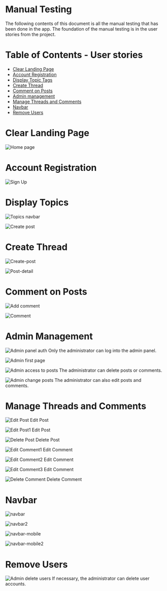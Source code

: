# Manual Testing

The following contents of this document is all the manual testing that has been done in the app. The foundation of the manual testing is in the user stories from the project.

# Table of Contents - User stories
* [Clear Landing Page](#clear-landing-page)
* [Account Registration](#account-registration)
* [Display Topic Tags](#display-topic-tags)
* [Create Thread](#create-thread)
* [Comment on Posts](#comment-on-posts)
* [Admin management](#admin-management)
* [Manage Threads and Comments](#manage-threads-and-comments)
* [Navbar](#navbar)
* [Remove Users](#remove-users)


# Clear Landing Page
![Home page](documentation/manual-testing/homepage.png)

# Account Registration
![Sign Up](documentation/sign-up-page.png)

# Display Topics
![Topics navbar](documentation/navbar2.png)

![Create post](documentation/manual-testing/create-post-topic.png)

# Create Thread
![Create-post](documentation/manual-testing/create-post.png)

![Post-detail](documentation/manual-testing/new-post.png)

# Comment on Posts
![Add comment](documentation/manual-testing/add-comment.png)

![Comment](documentation/manual-testing/add-comment1.png)

# Admin Management
![Admin panel auth](documentation/manual-testing/admin-login-auth.png)
Only the administrator can log into the admin panel.

![Admin first page](documentation/manual-testing/admin-page.png)

![Admin access to posts](documentation/manual-testing/delete-posts-admin.png)
The administrator can delete posts or comments.

![Admin change posts](documentation/manual-testing/change-post-admin.png)
The administrator can also edit posts and comments.

# Manage Threads and Comments
![Edit Post](documentation/manual-testing/edit-post.png)
Edit Post

![Edit Post1](documentation/manual-testing/edit-post1.png)
Edit Post

![Delete Post](documentation/manual-testing/delete-post.png)
Delete Post

![Edit Comment1](documentation/manual-testing/edit-comment-1.png)
Edit Comment

![Edit Comment2](documentation/manual-testing/edit-comment-2.png)
Edit Comment

![Edit Comment3](documentation/manual-testing/edit-comment-3.png)
Edit Comment

![Delete Comment](documentation/manual-testing/delete-comment.png)
Delete Comment


# Navbar
![navbar](documentation/navbar.png)

![navbar2](documentation/navbar2.png)

![navbar-mobile](documentation/navbar-mobile.png)

![navbar-mobile2](documentation/navbar-mobile2.png)

# Remove Users
![Admin delete users](documentation/manual-testing/delete-users-admin.png)
If necessary, the administrator can delete user accounts.
